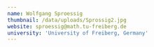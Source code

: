 ```yaml
---
name: Wolfgang Sproessig
thumbnail: /data/uploads/Sprossig2.jpg
website: sproessig@math.tu-freiberg.de
university: 'University of Freiberg, Germany'
---
```


